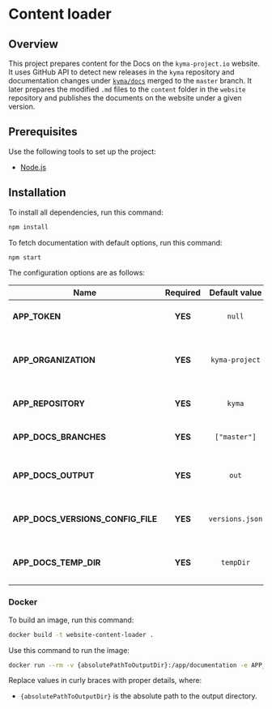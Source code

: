 # Content loader

## Overview

This project prepares content for the Docs on the `kyma-project.io` website. It uses GitHub API to detect new releases in the `kyma` repository and documentation changes under [`kyma/docs`](https://github.com/kyma-project/kyma/tree/master/docs) merged to the `master` branch. It later prepares the modified `.md` files to the `content` folder in the `website` repository and publishes the documents on the website under a given version.

## Prerequisites

Use the following tools to set up the project:

- [Node.js](https://nodejs.org/en/)

## Installation

To install all dependencies, run this command:

``` bash
npm install
```

To fetch documentation with default options, run this command:

``` bash
npm start
```

The configuration options are as follows:

| Name                              | Required | Default value     | Description                                                 |
| ----------------------------------| :------: | :---------------: | ----------------------------------------------------------- |
| **APP_TOKEN**                     | **YES**  | `null`            | The GitHub API OAuth token                                  |
| **APP_ORGANIZATION**              | **YES**  | `kyma-project`    | The GitHub organization that owns a given repository        |
| **APP_REPOSITORY**                | **YES**  | `kyma`            | The repository with documentation                           |
| **APP_DOCS_BRANCHES**             | **YES**  | `["master"]`      | The branches with documentation                             |
| **APP_DOCS_OUTPUT**               | **YES**  | `out`             | The path for storing the documentation results              |
| **APP_DOCS_VERSIONS_CONFIG_FILE** | **YES**  | `versions.json`   | The path to the website documentation configuration         |
| **APP_DOCS_TEMP_DIR**             | **YES**  | `tempDir`         | The path for storing temporary data                         |

### Docker

To build an image, run this command:

``` bash
docker build -t website-content-loader .
```

Use this command to run the image:

``` bash
docker run --rm -v {absolutePathToOutputDir}:/app/documentation -e APP_DOCS_OUTPUT=/app/documentation -e APP_DOCS_VERSIONS_CONFIG_FILE=/app/documentation/versions.json website-content-loader
```

Replace values in curly braces with proper details, where:
- `{absolutePathToOutputDir}` is the absolute path to the output directory.

